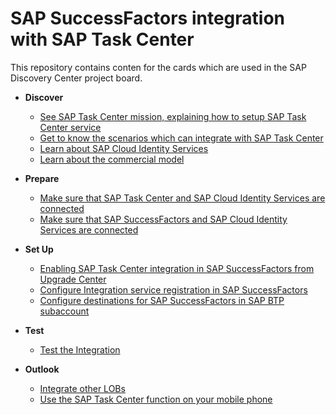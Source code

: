 # SAP SuccessFactors integration with SAP Task Center
This repository contains conten for the cards which are used in the SAP Discovery Center project board.

- **Discover**
    - [See SAP Task Center mission, explaining how to setup SAP Task Center service](Discover-how-to-setup-sap-task-center.md)
    - [Get to know the scenarios which can integrate with SAP Task Center](Discover-scenarios-which-can-integrate-with-sap-task-center.md)
	- [Learn about SAP Cloud Identity Services](Discover-sap-cloud-identity-services.md)
	- [Learn about the commercial model](Discover-Learn-about-commercial-model.md)   

- **Prepare**
    - [Make sure that SAP Task Center and SAP Cloud Identity Services are connected](prereq-setup-sap-task-center-and-sap-cloud-identity.md)
    - [Make sure that SAP SuccessFactors and SAP Cloud Identity Services are connected](Prereq-sap-sfsf-and-sap-cloud-identity-services-are-connected.md)

- **Set Up**
    - [Enabling SAP Task Center integration in SAP SuccessFactors from Upgrade Center](Setup-enabling-sap-task-center-integration-in-sfsf-from-Upgrade-Center.md)
    - [Configure Integration service registration in SAP SuccessFactors ](Setup-configure-integration-service-registration-in-sap-sfsf.md)
	- [Configure destinations for SAP SuccessFactors in SAP BTP subaccount](Setup-configure-destinations-for-sap-sfsf-in-sap-btp-subaccount.md)
	
- **Test**
    - [Test the Integration](Test-integration.md)

- **Outlook**
    - [Integrate other LOBs](integration-with-sap-solutions.md)
    - [Use the SAP Task Center function on your mobile phone](integrate-task-center-with-mobile-start.md)
